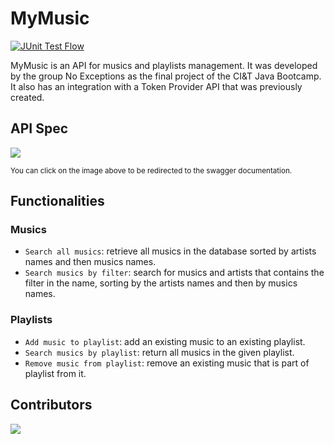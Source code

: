 # MyMusic

[![JUnit Test Flow](https://github.com/leleonelciandt/projetct-myMusic-toTal/actions/workflows/unit-test-workflow.yml/badge.svg)](https://github.com/gruvat/projetct-myMusic-toTal/actions/workflows/unit-test-workflow.yml)

MyMusic is an API for musics and playlists management. It was developed by the group No Exceptions
as the final project of the CI&T Java Bootcamp. It also has an integration with a Token Provider API that 
was previously created. 

## API Spec
<a href="https://mymusic-application.herokuapp.com/mymusic/swagger-ui/index.html">
<img src="https://validator.swagger.io/validator/?url=https%3A%2F%2Fmymusic-application.herokuapp.com%2Fv3%2Fapi-docs">
</a>

<sub>You can click on the image above to be redirected to the swagger documentation.</sub>


## Functionalities

### Musics
- `Search all musics`: retrieve all musics in the database sorted by artists names and then musics names.
- `Search musics by filter`: search for musics and artists that contains the filter in the name, sorting
by the artists names and then by musics names.

### Playlists
- `Add music to playlist`: add an existing music to an existing playlist.
- `Search musics by playlist`: return all musics in the given playlist.
- `Remove music from playlist`: remove an existing music that is part of playlist from it.

## Contributors
<a href="https://github.com/gruvat/projetct-myMusic-toTal/graphs/contributors">
  <img src="https://contrib.rocks/image?repo=gruvat/projetct-myMusic-toTal" />
</a>